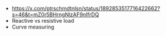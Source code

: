 - https://x.com/ptrschmdtnlsn/status/1892853517716422662?s=46&t=mZ0r5BHrngNlzAF9nIfrDQ
- Reactive vs resistive load
- Curve measuring